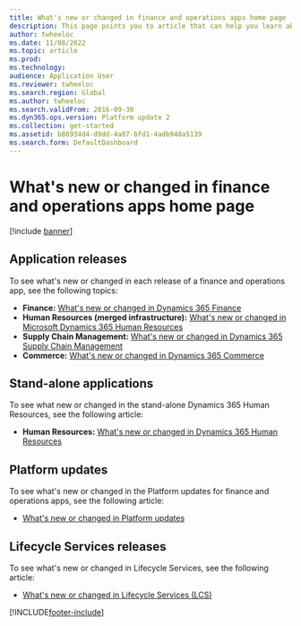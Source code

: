 ```yaml
---
title: What's new or changed in finance and operations apps home page
description: This page points you to article that can help you learn about the new features in the latest finance and operations applications.
author: twheeloc
ms.date: 11/08/2022
ms.topic: article
ms.prod: 
ms.technology: 
audience: Application User
ms.reviewer: twheeloc
ms.search.region: Global
ms.author: twheeloc
ms.search.validFrom: 2016-09-30
ms.dyn365.ops.version: Platform update 2
ms.collection: get-started
ms.assetid: b86934d4-d9dd-4a07-bfd1-4adb948a5139
ms.search.form: DefaultDashboard
---
```


# What's new or changed in finance and operations apps home page

[!include [banner](../includes/banner.md)]


## Application releases

To see what's new or changed in each release of a finance and operations app, see the following topics:

- **Finance:** [What's new or changed in Dynamics 365 Finance](../../../finance/get-started/whats-new-home-page.md)
- **Human Resources (merged infrastructure):** [What's new or changed in Microsoft Dynamics 365 Human Resources](../../../human-resources/get-started/hr-whats-new-changed-10-0-26.md)  
- **Supply Chain Management:** [What's new or changed in Dynamics 365 Supply Chain Management](../../../supply-chain/get-started/whats-new-home-page.md) 
- **Commerce:** [What's new or changed in Dynamics 365 Commerce](../../../commerce/get-started/whats-new-home-page.md)


## Stand-alone applications

To see what new or changed in the stand-alone Dynamics 365 Human Resources, see the following article:

- **Human Resources:** [What's new or changed in Dynamics 365 Human Resources](../../../human-resources/hr-admin-whats-new.md)

## Platform updates

To see what's new or changed in the Platform updates for finance and operations apps, see the following article:

- [What's new or changed in Platform updates](../../dev-itpro/get-started/whats-new-home-page.md)

## Lifecycle Services releases
To see what's new or changed in Lifecycle Services, see the following article:

- [What's new or changed in Lifecycle Services (LCS)](../../dev-itpro/lifecycle-services/whats-new-lcs.md)




[!INCLUDE[footer-include](../../../includes/footer-banner.md)]

